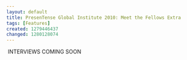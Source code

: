 ```yaml
---
layout: default
title: PresenTense Global Institute 2010: Meet the Fellows Extra
tags: [Features]
created: 1279446437
changed: 1280128074
---
```

<p>&nbsp;INTERVIEWS COMING SOON</p>